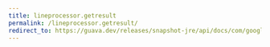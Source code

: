 ```yaml
---
title: lineprocessor.getresult
permalink: /lineprocessor.getresult/
redirect_to: https://guava.dev/releases/snapshot-jre/api/docs/com/google/common/io/LineProcessor.html#getResult--
---
```

